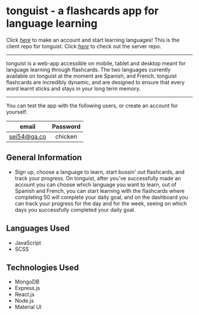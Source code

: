 # tonguist - a flashcards app for language learning

Click [_here_](https://tonguist.netlify.app/) to make an account and start learning languages!
This is the client repo for tonguist. Click [_here_](https://github.com/Foyoman/tonguist-server) to check out the server repo.

---------------------

tonguist is a web-app accessible on mobile, tablet and desktop meant for language learning through flashcards. The two languages currently available on tonguist at the moment are Spanish, and French. tonguist flashcards are incredibly dynamic, and are designed to ensure that every word learnt sticks and stays in your long term memory. 

-----------------

You can test the app with the following users, or create an account for yourself.

| **email**         | **Password** |
|:--------------------:|:------------:|
|sei54@ga.co           |   chicken    |

## General Information
- Sign up, choose a language to learn, start bussin' out flashcards, and track your progress. On tonguist, after you've successfully made an account you can choose which language you want to learn, out of Spanish and French, you can start learning with the flashcards where completing 50 will complete your daily goal, and on the dashboard you can track your progress for the day and for the week, seeing on which days you successfully completed your daily goal. 

## Languages Used
- JavaScript
- SCSS

## Technologies Used
- MongoDB
- Express.js
- React.js
- Node.js
- Material UI
